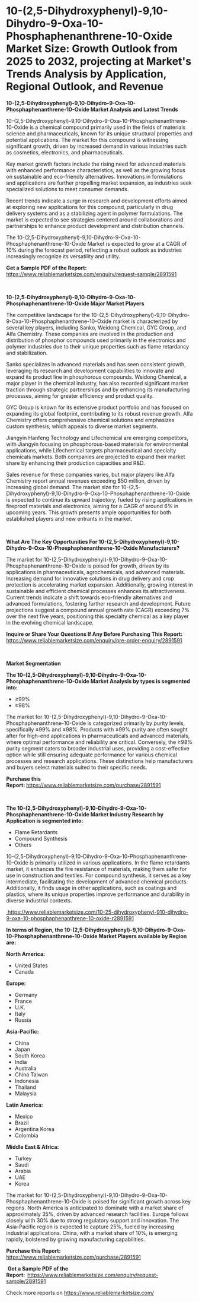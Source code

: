 <p><h1>10-(2,5-Dihydroxyphenyl)-9,10-Dihydro-9-Oxa-10-Phosphaphenanthrene-10-Oxide Market Size: Growth Outlook from 2025 to 2032, projecting at Market's Trends Analysis by Application, Regional Outlook, and Revenue</h1></p><p><strong>10-(2,5-Dihydroxyphenyl)-9,10-Dihydro-9-Oxa-10-Phosphaphenanthrene-10-Oxide Market Analysis and Latest Trends</strong></p>
<p><p>10-(2,5-Dihydroxyphenyl)-9,10-Dihydro-9-Oxa-10-Phosphaphenanthrene-10-Oxide is a chemical compound primarily used in the fields of materials science and pharmaceuticals, known for its unique structural properties and potential applications. The market for this compound is witnessing significant growth, driven by increased demand in various industries such as cosmetics, electronics, and pharmaceuticals. </p><p>Key market growth factors include the rising need for advanced materials with enhanced performance characteristics, as well as the growing focus on sustainable and eco-friendly alternatives. Innovations in formulations and applications are further propelling market expansion, as industries seek specialized solutions to meet consumer demands.</p><p>Recent trends indicate a surge in research and development efforts aimed at exploring new applications for this compound, particularly in drug delivery systems and as a stabilizing agent in polymer formulations. The market is expected to see strategies centered around collaborations and partnerships to enhance product development and distribution channels.</p><p>The 10-(2,5-Dihydroxyphenyl)-9,10-Dihydro-9-Oxa-10-Phosphaphenanthrene-10-Oxide Market is expected to grow at a CAGR of 10% during the forecast period, reflecting a robust outlook as industries increasingly recognize its versatility and utility.</p></p>
<p><strong>Get a Sample PDF of the Report:&nbsp;</strong> <a href="https://www.reliablemarketsize.com/enquiry/request-sample/2891591?utm_campaign=3382&utm_medium=2&utm_source=Github&utm_content=ia&utm_term=14032025&utm_id=10-25-dihydroxyphenyl-910-dihydro-9-oxa-10-phosphaphenanthrene-10-oxide">https://www.reliablemarketsize.com/enquiry/request-sample/2891591</a></p>
<p>&nbsp;</p>
<p><strong>10-(2,5-Dihydroxyphenyl)-9,10-Dihydro-9-Oxa-10-Phosphaphenanthrene-10-Oxide Major Market Players</strong></p>
<p><p>The competitive landscape for the 10-(2,5-Dihydroxyphenyl)-9,10-Dihydro-9-Oxa-10-Phosphaphenanthrene-10-Oxide market is characterized by several key players, including Sanko, Weidong Chemical, GYC Group, and Alfa Chemistry. These companies are involved in the production and distribution of phosphor compounds used primarily in the electronics and polymer industries due to their unique properties such as flame retardancy and stabilization.</p><p>Sanko specializes in advanced materials and has seen consistent growth, leveraging its research and development capabilities to innovate and expand its product line in phosphorous compounds. Weidong Chemical, a major player in the chemical industry, has also recorded significant market traction through strategic partnerships and by enhancing its manufacturing processes, aiming for greater efficiency and product quality.</p><p>GYC Group is known for its extensive product portfolio and has focused on expanding its global footprint, contributing to its robust revenue growth. Alfa Chemistry offers comprehensive chemical solutions and emphasizes custom synthesis, which appeals to diverse market segments.</p><p>Jiangyin Hanfeng Technology and Lifechemical are emerging competitors, with Jiangyin focusing on phosphorous-based materials for environmental applications, while Lifechemical targets pharmaceutical and specialty chemicals markets. Both companies are projected to expand their market share by enhancing their production capacities and R&D.</p><p>Sales revenue for these companies varies, but major players like Alfa Chemistry report annual revenues exceeding $50 million, driven by increasing global demand. The market size for 10-(2,5-Dihydroxyphenyl)-9,10-Dihydro-9-Oxa-10-Phosphaphenanthrene-10-Oxide is expected to continue its upward trajectory, fueled by rising applications in fireproof materials and electronics, aiming for a CAGR of around 6% in upcoming years. This growth presents ample opportunities for both established players and new entrants in the market.</p></p>
<p>&nbsp;</p>
<p><strong>What Are The Key Opportunities For 10-(2,5-Dihydroxyphenyl)-9,10-Dihydro-9-Oxa-10-Phosphaphenanthrene-10-Oxide Manufacturers?</strong></p>
<p><p>The market for 10-(2,5-Dihydroxyphenyl)-9,10-Dihydro-9-Oxa-10-Phosphaphenanthrene-10-Oxide is poised for growth, driven by its applications in pharmaceuticals, agrochemicals, and advanced materials. Increasing demand for innovative solutions in drug delivery and crop protection is accelerating market expansion. Additionally, growing interest in sustainable and efficient chemical processes enhances its attractiveness. Current trends indicate a shift towards eco-friendly alternatives and advanced formulations, fostering further research and development. Future projections suggest a compound annual growth rate (CAGR) exceeding 7% over the next five years, positioning this specialty chemical as a key player in the evolving chemical landscape.</p></p>
<p><strong>Inquire or Share Your Questions If Any Before Purchasing This Report:</strong> <a href="https://www.reliablemarketsize.com/enquiry/pre-order-enquiry/2891591?utm_campaign=3382&utm_medium=2&utm_source=Github&utm_content=ia&utm_term=14032025&utm_id=10-25-dihydroxyphenyl-910-dihydro-9-oxa-10-phosphaphenanthrene-10-oxide">https://www.reliablemarketsize.com/enquiry/pre-order-enquiry/2891591</a></p>
<p>&nbsp;</p>
<p><strong>Market Segmentation</strong></p>
<p><strong>The 10-(2,5-Dihydroxyphenyl)-9,10-Dihydro-9-Oxa-10-Phosphaphenanthrene-10-Oxide Market Analysis by types is segmented into:</strong></p>
<p><ul><li>≥99%</li><li>≥98%</li></ul></p>
<p><p>The market for 10-(2,5-Dihydroxyphenyl)-9,10-Dihydro-9-Oxa-10-Phosphaphenanthrene-10-Oxide is categorized primarily by purity levels, specifically ≥99% and ≥98%. Products with ≥99% purity are often sought after for high-end applications in pharmaceuticals and advanced materials, where optimal performance and reliability are critical. Conversely, the ≥98% purity segment caters to broader industrial uses, providing a cost-effective option while still ensuring adequate performance for various chemical processes and research applications. These distinctions help manufacturers and buyers select materials suited to their specific needs.</p></p>
<p><strong>Purchase this Report:&nbsp;</strong><a href="https://www.reliablemarketsize.com/purchase/2891591?utm_campaign=3382&utm_medium=2&utm_source=Github&utm_content=ia&utm_term=14032025&utm_id=10-25-dihydroxyphenyl-910-dihydro-9-oxa-10-phosphaphenanthrene-10-oxide">https://www.reliablemarketsize.com/purchase/2891591</a></p>
<p>&nbsp;</p>
<p><strong>The 10-(2,5-Dihydroxyphenyl)-9,10-Dihydro-9-Oxa-10-Phosphaphenanthrene-10-Oxide Market Industry Research by Application is segmented into:</strong></p>
<p><ul><li>Flame Retardants</li><li>Compound Synthesis</li><li>Others</li></ul></p>
<p><p>10-(2,5-Dihydroxyphenyl)-9,10-Dihydro-9-Oxa-10-Phosphaphenanthrene-10-Oxide is primarily utilized in various applications. In the flame retardants market, it enhances the fire resistance of materials, making them safer for use in construction and textiles. For compound synthesis, it serves as a key intermediate, facilitating the development of advanced chemical products. Additionally, it finds usage in other applications, such as coatings and plastics, where its unique properties improve performance and durability in diverse industrial contexts.</p></p>
<p><a href="https://www.reliablemarketsize.com/10-25-dihydroxyphenyl-910-dihydro-9-oxa-10-phosphaphenanthrene-10-oxide-r2891591?utm_campaign=3382&utm_medium=2&utm_source=Github&utm_content=ia&utm_term=14032025&utm_id=10-25-dihydroxyphenyl-910-dihydro-9-oxa-10-phosphaphenanthrene-10-oxide">&nbsp;https://www.reliablemarketsize.com/10-25-dihydroxyphenyl-910-dihydro-9-oxa-10-phosphaphenanthrene-10-oxide-r2891591</a></p>
<p><strong>In terms of Region, the 10-(2,5-Dihydroxyphenyl)-9,10-Dihydro-9-Oxa-10-Phosphaphenanthrene-10-Oxide Market Players available by Region are:</strong></p>
<p>
    <p> <strong> North America: </strong>
        <ul>
            <li>United States</li>
            <li>Canada</li>
        </ul>
        </p> 
    <p> <strong> Europe: </strong>
        <ul>
            <li>Germany</li>
            <li>France</li>
            <li>U.K.</li>
            <li>Italy</li>
            <li>Russia</li>
        </ul>
        </p> 
    <p> <strong> Asia-Pacific: </strong>
        <ul>
            <li>China</li>
            <li>Japan</li>
            <li>South Korea</li>
            <li>India</li>
            <li>Australia</li>
            <li>China Taiwan</li>
            <li>Indonesia</li>
            <li>Thailand</li>
            <li>Malaysia</li>
        </ul>
        </p> 
    <p> <strong> Latin America: </strong>
        <ul>
            <li>Mexico</li>
            <li>Brazil</li>
            <li>Argentina Korea</li>
            <li>Colombia</li>
        </ul>
        </p> 
    <p> <strong> Middle East & Africa: </strong>
        <ul>
            <li>Turkey</li>
            <li>Saudi</li>
            <li>Arabia</li>
            <li>UAE</li>
            <li>Korea</li>
        </ul>
    </p>
    </p>
<p><p>The market for 10-(2,5-Dihydroxyphenyl)-9,10-Dihydro-9-Oxa-10-Phosphaphenanthrene-10-Oxide is poised for significant growth across key regions. North America is anticipated to dominate with a market share of approximately 35%, driven by advanced research facilities. Europe follows closely with 30% due to strong regulatory support and innovation. The Asia-Pacific region is expected to capture 25%, fueled by increasing industrial applications. China, with a market share of 10%, is emerging rapidly, bolstered by growing manufacturing capabilities.</p></p>
<p><strong>Purchase this Report: </strong><a href="https://www.reliablemarketsize.com/purchase/2891591?utm_campaign=3382&utm_medium=2&utm_source=Github&utm_content=ia&utm_term=14032025&utm_id=10-25-dihydroxyphenyl-910-dihydro-9-oxa-10-phosphaphenanthrene-10-oxide">https://www.reliablemarketsize.com/purchase/2891591</a></p>
<p>&nbsp;<strong>Get a Sample PDF of the Report:&nbsp;&nbsp;</strong><a href="https://www.reliablemarketsize.com/enquiry/request-sample/2891591?utm_campaign=3382&utm_medium=2&utm_source=Github&utm_content=ia&utm_term=14032025&utm_id=10-25-dihydroxyphenyl-910-dihydro-9-oxa-10-phosphaphenanthrene-10-oxide">https://www.reliablemarketsize.com/enquiry/request-sample/2891591</a></p>
<p><strong></strong></p>
<p>Check more reports on <a href="https://www.reliablemarketsize.com/?utm_campaign=3382&utm_medium=2&utm_source=Github&utm_content=ia&utm_term=14032025&utm_id=10-25-dihydroxyphenyl-910-dihydro-9-oxa-10-phosphaphenanthrene-10-oxide">https://www.reliablemarketsize.com/</a></p>